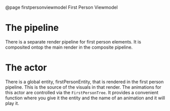 @page firstpersonviewmodel First Person Viewmodel

# The pipeline

There is a separate render pipeline for first person elements. It is composited ontop the main render in the composite pipeline.

# The actor

There is a global entity, firstPersonEntity, that is rendered in the first person pipeline. This is the source of the visuals in that render.
The animations for this actor are controlled via the `FirstPersonTree`. It provides a convenient function where you give it the entity and the name of an animation and it will play it.